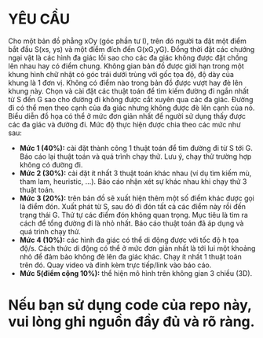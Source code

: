 # YÊU CẦU
Cho một bản đồ phẳng xOy (góc phần tư I), trên đó người ta đặt một điểm bắt đầu
 S(xs, ys) và một điểm đích đến G(xG,yG). Đồng thời đặt các chướng ngại vật là các hình
 đa giác lồi sao cho các đa giác không được đặt chồng lên nhau hay có điểm chung.
 Không gian bản đồ được giới hạn trong một khung hình chữ nhật có góc trái dưới trùng
với gốc tọa độ, độ dày của khung là 1 đơn vị. Không có điểm nào trong bản đồ được vượt
 hay đè lên khung này.
 Chọn và cài đặt các thuật toán để tìm kiếm đường đi ngắn nhất từ S đến G sao cho
 đường đi không được cắt xuyên qua các đa giác. Đường đi có thể men theo cạnh của đa
 giác nhưng không được đè lên cạnh của nó. Biểu diễn đồ họa có thể ở mức đơn giản nhất
 để người sử dụng thấy được các đa giác và đường đi.
 Mức độ thực hiện được chia theo các mức như sau:
- **Mức 1 (40%):** cài đặt thành công 1 thuật toán để tìm đường đi từ S tới G. Báo
 cáo lại thuật toán và quá trình chạy thử. Lưu ý, chạy thử trường hợp không có
 đường đi.
- **Mức 2 (30%):** cài đặt ít nhất 3 thuật toán khác nhau (ví dụ tìm kiếm mù, tham
 lam, heuristic, …). Báo cáo nhận xét sự khác nhau khi chạy thử 3 thuật toán.
- **Mức 3 (20%):** trên bản đồ sẽ xuất hiện thêm một số điểm khác được gọi là
 điểm đón. Xuất phát từ S, sau đó đi đón tất cả các điểm này rồi đến trạng thái
 G. Thứ tự các điểm đón không quan trọng. Mục tiêu là tìm ra cách để tổng
 đường đi là nhỏ nhất. Báo cáo thuật toán đã áp dụng và quá trình chạy thử.
- **Mức 4 (10%):** các hình đa giác có thể di động được với tốc độ h tọa độ/s.
 Cách thức di động có thể ở mức đơn giản nhất là tới lui một khoảng nhỏ để
 đảm bảo không đè lên đa giác khác. Chạy ít nhất 1 thuật toán trên đó. Quay
 video và đính kèm trực tiếp/link vào báo cáo.
- **Mức 5(điểm cộng 10%):** thể hiện mô hình trên không gian 3 chiều (3D).

# Nếu bạn sử dụng code của repo này, vui lòng ghi nguồn đầy đủ và rõ ràng.
